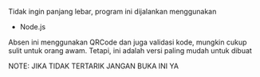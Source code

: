 Tidak ingin panjang lebar, program ini dijalankan menggunakan
- Node.js

Absen ini menggunakan QRCode dan juga validasi kode, mungkin cukup sulit untuk orang awam. Tetapi, ini adalah versi paling mudah untuk dibuat

NOTE: JIKA TIDAK TERTARIK JANGAN BUKA INI YA
